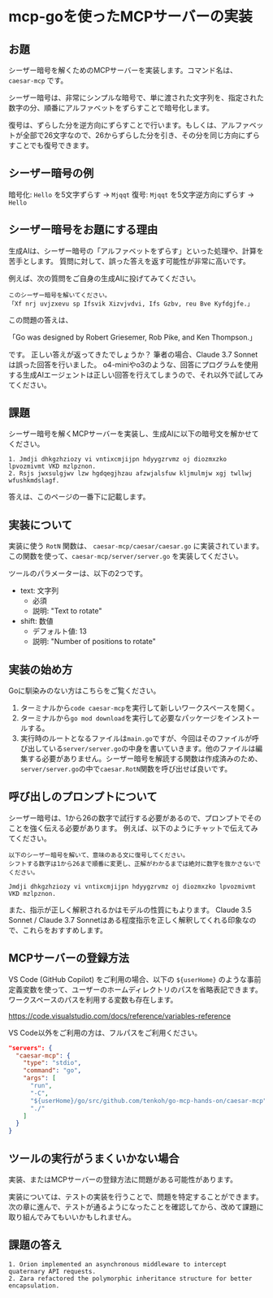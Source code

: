 # mcp-goを使ったMCPサーバーの実装

## お題

シーザー暗号を解くためのMCPサーバーを実装します。コマンド名は、 `caesar-mcp` です。

シーザー暗号は、非常にシンプルな暗号で、単に渡された文字列を、指定された数字の分、順番にアルファベットをずらすことで暗号化します。

復号は、ずらした分を逆方向にずらすことで行います。もしくは、アルファベットが全部で26文字なので、26からずらした分を引き、その分を同じ方向にずらすことでも復号できます。

## シーザー暗号の例

暗号化: `Hello` を5文字ずらす -> `Mjqqt`
復号: `Mjqqt` を5文字逆方向にずらす -> `Hello`

## シーザー暗号をお題にする理由

生成AIは、シーザー暗号の「アルファベットをずらす」といった処理や、計算を苦手とします。
質問に対して、誤った答えを返す可能性が非常に高いです。

例えば、次の質問をご自身の生成AIに投げてみてください。

```
このシーザー暗号を解いてください。
「Xf nrj uvjzxevu sp Ifsvik Xizvjvdvi, Ifs Gzbv, reu Bve Kyfdgjfe.」
```

この問題の答えは、

「Go was designed by Robert Griesemer, Rob Pike, and Ken Thompson.」

です。
正しい答えが返ってきたでしょうか？
筆者の場合、Claude 3.7 Sonnetは誤った回答を行いました。
o4-miniやo3のような、回答にプログラムを使用する生成AIエージェントは正しい回答を行えてしまうので、それ以外で試してみてください。

## 課題

シーザー暗号を解くMCPサーバーを実装し、生成AIに以下の暗号文を解かせてください。

```
1. Jmdji dhkgzhziozy vi vntixcmjijpn hdyygzrvmz oj diozmxzko lpvozmivmt VKD mzlpznon.
2. Rsjs jwxsulgjwv lzw hgdqegjhzau afzwjalsfuw kljmulmjw xgj twllwj wfushkmdslagf.
```

答えは、このページの一番下に記載します。

## 実装について

実装に使う `RotN` 関数は、 `caesar-mcp/caesar/caesar.go` に実装されています。
この関数を使って、`caesar-mcp/server/server.go` を実装してください。

ツールのパラメーターは、以下の2つです。

* text: 文字列
  - 必須
  - 説明: "Text to rotate"
* shift: 数値
  - デフォルト値: 13
  - 説明: "Number of positions to rotate"

## 実装の始め方
Goに馴染みのない方はこちらをご覧ください。

1. ターミナルから`code caesar-mcp`を実行して新しいワークスペースを開く。
1. ターミナルから`go mod download`を実行して必要なパッケージをインストールする。
1. 実行時のルートとなるファイルは`main.go`ですが、今回はそのファイルが呼び出している`server/server.go`の中身を書いていきます。他のファイルは編集する必要がありません。シーザー暗号を解読する関数は作成済みのため、`server/server.go`の中で`caesar.RotN`関数を呼び出せば良いです。

## 呼び出しのプロンプトについて

シーザー暗号は、1から26の数字で試行する必要があるので、プロンプトでそのことを強く伝える必要があります。
例えば、以下のようにチャットで伝えてみてください。

```
以下のシーザー暗号を解いて、意味のある文に復号してください。
シフトする数字は1から26まで順番に変更し、正解がわかるまでは絶対に数字を抜かさないでください。

Jmdji dhkgzhziozy vi vntixcmjijpn hdyygzrvmz oj diozmxzko lpvozmivmt VKD mzlpznon.
```

また、指示が正しく解釈されるかはモデルの性質にもよります。
Claude 3.5 Sonnet / Claude 3.7 Sonnetはある程度指示を正しく解釈してくれる印象なので、これらをおすすめします。

## MCPサーバーの登録方法

VS Code (GitHub Copilot) をご利用の場合、以下の `${userHome}` のような事前定義変数を使って、ユーザーのホームディレクトリのパスを省略表記できます。ワークスペースのパスを利用する変数も存在します。

https://code.visualstudio.com/docs/reference/variables-reference

VS Code以外をご利用の方は、フルパスをご利用ください。

```json
"servers": {
  "caesar-mcp": {
    "type": "stdio",
    "command": "go",
    "args": [
      "run",
      "-C",
      "${userHome}/go/src/github.com/tenkoh/go-mcp-hands-on/caesar-mcp",
      "./"
    ]
  }
}
```

## ツールの実行がうまくいかない場合

実装、またはMCPサーバーの登録方法に問題がある可能性があります。

実装については、テストの実装を行うことで、問題を特定することができます。
次の章に進んで、テストが通るようになったことを確認してから、改めて課題に取り組んでみてもいいかもしれません。

## 課題の答え

```
1. Orion implemented an asynchronous middleware to intercept quaternary API requests.
2. Zara refactored the polymorphic inheritance structure for better encapsulation.
```
